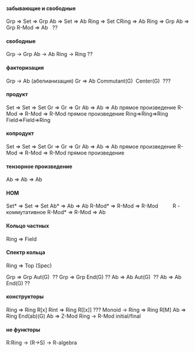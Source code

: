 #### забывающие и свободные
Grp => Set => Grp
Ab => Set => Ab
Ring => Set 
CRing => Ab
Ring => Grp
Ab => Grp
R-Mod => Ab   ??

#### свободные
Grp -> Grp 
Ab -> Ab 
Ring -> Ring ??

#### факторизация
Grp -> Ab (абелианизация)
Gr => Ab Commutant(G)  Center(G)  ???

#### продукт
Set => Set => Set
Gr => Gr => Gr
Ab => Ab => Ab прямое произведение
R-Mod => R-Mod => R-Mod прямое произведение
Ring=>Ring=>Ring
Field=>Field=>Ring

#### копродукт
Set => Set => Set
Gr => Gr => Gr
Ab => Ab => Ab прямое произведение
R-Mod => R-Mod => R-Mod прямое произведение

#### тензорное произведение
Ab => Ab => Ab

#### HOM
Set* => Set => Set
Ab* => Ab => Ab
R-Mod* => R-Mod => R-Mod          R - коммутативное
R-Mod* => R-Mod => Ab

#### Кольцо частных
Ring => Field

#### Спектр кольца
Ring => Top 		(Spec)

 

Grp => Grp			 Aut(G)  ??
Grp => Grp 			End(G) ??
Ab => Ab			 Aut(G)  ??
Ab => Ab			 End(G) ??


#### конструкторы
Ring => Ring 							R[x]
Rint => Ring 							R[[x]] ???
Monoid -> Ring => Ring 			R[M]
Ab => Ring 								End(ab)(G)
Ab => Z-Mod
Ring -> R-Mod						 initial/final

  
#### не функторы
R:Ring -> (R->S) -> R-algebra

